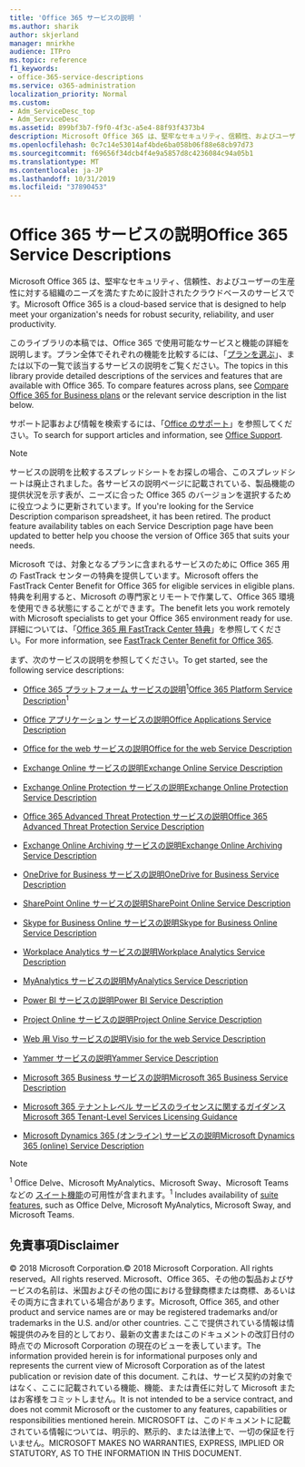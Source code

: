 ```yaml
---
title: 'Office 365 サービスの説明 '
ms.author: sharik
author: skjerland
manager: mnirkhe
audience: ITPro
ms.topic: reference
f1_keywords:
- office-365-service-descriptions
ms.service: o365-administration
localization_priority: Normal
ms.custom:
- Adm_ServiceDesc_top
- Adm_ServiceDesc
ms.assetid: 899bf3b7-f9f0-4f3c-a5e4-88f93f4373b4
description: Microsoft Office 365 は、堅牢なセキュリティ、信頼性、およびユーザーの生産性に対する組織のニーズを満たすために設計されたクラウドベースのサービスです。
ms.openlocfilehash: 0c7c14e53014af4bde6ba058b06f88e68cb97d73
ms.sourcegitcommit: f69656f34dcb4f4e9a5857d8c4236084c94a05b1
ms.translationtype: MT
ms.contentlocale: ja-JP
ms.lasthandoff: 10/31/2019
ms.locfileid: "37890453"
---
```

# <a name="office-365-service-descriptions"></a><span data-ttu-id="6fb25-103">Office 365 サービスの説明</span><span class="sxs-lookup"><span data-stu-id="6fb25-103">Office 365 Service Descriptions</span></span> 

<span data-ttu-id="6fb25-104">Microsoft Office 365 は、堅牢なセキュリティ、信頼性、およびユーザーの生産性に対する組織のニーズを満たすために設計されたクラウドベースのサービスです。</span><span class="sxs-lookup"><span data-stu-id="6fb25-104">Microsoft Office 365 is a cloud-based service that is designed to help meet your organization's needs for robust security, reliability, and user productivity.</span></span> 
  
<span data-ttu-id="6fb25-p101">このライブラリの本稿では、Office 365 で使用可能なサービスと機能の詳細を説明します。プラン全体でそれぞれの機能を比較するには、「[プランを選ぶ](https://go.microsoft.com/fwlink/?LinkID=799177&amp;clcid=0x409)」、または以下の一覧で該当するサービスの説明をご覧ください。</span><span class="sxs-lookup"><span data-stu-id="6fb25-p101">The topics in this library provide detailed descriptions of the services and features that are available with Office 365. To compare features across plans, see [Compare Office 365 for Business plans](https://go.microsoft.com/fwlink/?LinkID=799177&amp;clcid=0x409) or the relevant service description in the list below.</span></span> 
  
<span data-ttu-id="6fb25-107">サポート記事および情報を検索するには、「[Office のサポート](https://support.office.com/)」を参照してください。</span><span class="sxs-lookup"><span data-stu-id="6fb25-107">To search for support articles and information, see [Office Support](https://support.office.com/).</span></span>
  
> [!NOTE]
> <span data-ttu-id="6fb25-p102">サービスの説明を比較するスプレッドシートをお探しの場合、このスプレッドシートは廃止されました。各サービスの説明ページに記載されている、製品機能の提供状況を示す表が、ニーズに合った Office 365 のバージョンを選択するために役立つように更新されています。</span><span class="sxs-lookup"><span data-stu-id="6fb25-p102">If you're looking for the Service Description comparison spreadsheet, it has been retired. The product feature availability tables on each Service Description page have been updated to better help you choose the version of Office 365 that suits your needs.</span></span> 
  
<span data-ttu-id="6fb25-110">Microsoft では、対象となるプランに含まれるサービスのために Office 365 用の FastTrack センターの特典を提供しています。</span><span class="sxs-lookup"><span data-stu-id="6fb25-110">Microsoft offers the FastTrack Center Benefit for Office 365 for eligible services in eligible plans.</span></span> <span data-ttu-id="6fb25-111">特典を利用すると、Microsoft の専門家とリモートで作業して、Office 365 環境を使用できる状態にすることができます。</span><span class="sxs-lookup"><span data-stu-id="6fb25-111">The benefit lets you work remotely with Microsoft specialists to get your Office 365 environment ready for use.</span></span> <span data-ttu-id="6fb25-112">詳細については、「[Office 365 用 FastTrack Center 特典](https://docs.microsoft.com/fasttrack/O365-fasttrack-benefit-for-office-365)」を参照してください。</span><span class="sxs-lookup"><span data-stu-id="6fb25-112">For more information, see [FastTrack Center Benefit for Office 365](https://docs.microsoft.com/fasttrack/O365-fasttrack-benefit-for-office-365).</span></span>
  
<span data-ttu-id="6fb25-113">まず、次のサービスの説明を参照してください。</span><span class="sxs-lookup"><span data-stu-id="6fb25-113">To get started, see the following service descriptions:</span></span>
  
- <span data-ttu-id="6fb25-114">[Office 365 プラットフォーム サービスの説明](office-365-platform-service-description/office-365-platform-service-description.md)<sup>1</sup></span><span class="sxs-lookup"><span data-stu-id="6fb25-114">[Office 365 Platform Service Description](office-365-platform-service-description/office-365-platform-service-description.md)<sup>1</sup></span></span>
    
- [<span data-ttu-id="6fb25-115">Office アプリケーション サービスの説明</span><span class="sxs-lookup"><span data-stu-id="6fb25-115">Office Applications Service Description</span></span>](office-applications-service-description/office-applications-service-description.md)
    
- [<span data-ttu-id="6fb25-116">Office for the web サービスの説明</span><span class="sxs-lookup"><span data-stu-id="6fb25-116">Office for the web Service Description</span></span>](office-online-service-description/office-online-service-description.md)
    
- [<span data-ttu-id="6fb25-117">Exchange Online サービスの説明</span><span class="sxs-lookup"><span data-stu-id="6fb25-117">Exchange Online Service Description</span></span>](exchange-online-service-description/exchange-online-service-description.md)
    
- [<span data-ttu-id="6fb25-118">Exchange Online Protection サービスの説明</span><span class="sxs-lookup"><span data-stu-id="6fb25-118">Exchange Online Protection Service Description</span></span>](exchange-online-protection-service-description/exchange-online-protection-service-description.md)
    
- [<span data-ttu-id="6fb25-119">Office 365 Advanced Threat Protection サービスの説明</span><span class="sxs-lookup"><span data-stu-id="6fb25-119">Office 365 Advanced Threat Protection Service Description</span></span>](office-365-advanced-threat-protection-service-description.md)
    
- [<span data-ttu-id="6fb25-120">Exchange Online Archiving サービスの説明</span><span class="sxs-lookup"><span data-stu-id="6fb25-120">Exchange Online Archiving Service Description</span></span>](exchange-online-archiving-service-description/exchange-online-archiving-service-description.md)
    
- [<span data-ttu-id="6fb25-121">OneDrive for Business サービスの説明</span><span class="sxs-lookup"><span data-stu-id="6fb25-121">OneDrive for Business Service Description</span></span>](onedrive-for-business-service-description.md)
    
- [<span data-ttu-id="6fb25-122">SharePoint Online サービスの説明</span><span class="sxs-lookup"><span data-stu-id="6fb25-122">SharePoint Online Service Description</span></span>](sharepoint-online-service-description/sharepoint-online-service-description.md)
    
- [<span data-ttu-id="6fb25-123">Skype for Business Online サービスの説明</span><span class="sxs-lookup"><span data-stu-id="6fb25-123">Skype for Business Online Service Description</span></span>](skype-for-business-online-service-description/skype-for-business-online-service-description.md)
    
- [<span data-ttu-id="6fb25-124">Workplace Analytics サービスの説明</span><span class="sxs-lookup"><span data-stu-id="6fb25-124">Workplace Analytics Service Description</span></span>](workplace-analytics-service-description.md)

- [<span data-ttu-id="6fb25-125">MyAnalytics サービスの説明</span><span class="sxs-lookup"><span data-stu-id="6fb25-125">MyAnalytics Service Description</span></span>](mya-service-description.md)
    
- [<span data-ttu-id="6fb25-126">Power BI サービスの説明</span><span class="sxs-lookup"><span data-stu-id="6fb25-126">Power BI Service Description</span></span>](power-bi-service-description.md)
    
- [<span data-ttu-id="6fb25-127">Project Online サービスの説明</span><span class="sxs-lookup"><span data-stu-id="6fb25-127">Project Online Service Description</span></span>](project-online-service-description/project-online-service-description.md)
    
- [<span data-ttu-id="6fb25-128">Web 用 Viso サービスの説明</span><span class="sxs-lookup"><span data-stu-id="6fb25-128">Visio for the web Service Description</span></span>](visio-online-service-description/visio-online-service-description.md)
    
- [<span data-ttu-id="6fb25-129">Yammer サービスの説明</span><span class="sxs-lookup"><span data-stu-id="6fb25-129">Yammer Service Description</span></span>](yammer-service-description/yammer-service-description.md)

- [<span data-ttu-id="6fb25-130">Microsoft 365 Business サービスの説明</span><span class="sxs-lookup"><span data-stu-id="6fb25-130">Microsoft 365 Business Service Description</span></span>](microsoft-365-service-descriptions/microsoft-365-business-service-description.md)

- [<span data-ttu-id="6fb25-131">Microsoft 365 テナントレベル サービスのライセンスに関するガイダンス</span><span class="sxs-lookup"><span data-stu-id="6fb25-131">Microsoft 365 Tenant-Level Services Licensing Guidance</span></span>](microsoft-365-service-descriptions/microsoft-365-tenantlevel-services-licensing-guidance/microsoft-365-tenantlevel-services-licensing-guidance.md)
    
- [<span data-ttu-id="6fb25-132">Microsoft Dynamics 365 (オンライン) サービスの説明</span><span class="sxs-lookup"><span data-stu-id="6fb25-132">Microsoft Dynamics 365 (online) Service Description</span></span>](microsoft-dynamics-365-online-service-description.md)
    
> [!NOTE]
> <span data-ttu-id="6fb25-133"><sup>1</sup> Office Delve、Microsoft MyAnalytics、Microsoft Sway、Microsoft Teams などの [スイート機能](https://docs.microsoft.com/office365/servicedescriptions/office-365-platform-service-description/office-365-suite-features)の可用性が含まれます。</span><span class="sxs-lookup"><span data-stu-id="6fb25-133"><sup>1</sup> Includes availability of [suite features](https://docs.microsoft.com/office365/servicedescriptions/office-365-platform-service-description/office-365-suite-features), such as Office Delve, Microsoft MyAnalytics, Microsoft Sway, and Microsoft Teams.</span></span>
  
## <a name="disclaimer"></a><span data-ttu-id="6fb25-134">免責事項</span><span class="sxs-lookup"><span data-stu-id="6fb25-134">Disclaimer</span></span>

<span data-ttu-id="6fb25-135">© 2018 Microsoft Corporation.</span><span class="sxs-lookup"><span data-stu-id="6fb25-135">© 2018 Microsoft Corporation.</span></span> <span data-ttu-id="6fb25-136">All rights reserved。</span><span class="sxs-lookup"><span data-stu-id="6fb25-136">All rights reserved.</span></span> <span data-ttu-id="6fb25-137">Microsoft、Office 365、その他の製品およびサービスの名前は、米国およびその他の国における登録商標または商標、あるいはその両方に含まれている場合があります。</span><span class="sxs-lookup"><span data-stu-id="6fb25-137">Microsoft, Office 365, and other product and service names are or may be registered trademarks and/or trademarks in the U.S. and/or other countries.</span></span> <span data-ttu-id="6fb25-138">ここで提供されている情報は情報提供のみを目的としており、最新の文書またはこのドキュメントの改訂日付の時点での Microsoft Corporation の現在のビューを表しています。</span><span class="sxs-lookup"><span data-stu-id="6fb25-138">The information provided herein is for informational purposes only and represents the current view of Microsoft Corporation as of the latest publication or revision date of this document.</span></span> <span data-ttu-id="6fb25-139">これは、サービス契約の対象ではなく、ここに記載されている機能、機能、または責任に対して Microsoft またはお客様をコミットしません。</span><span class="sxs-lookup"><span data-stu-id="6fb25-139">It is not intended to be a service contract, and does not commit Microsoft or the customer to any features, capabilities or responsibilities mentioned herein.</span></span> <span data-ttu-id="6fb25-140">MICROSOFT は、このドキュメントに記載されている情報については、明示的、黙示的、または法律上で、一切の保証を行いません。</span><span class="sxs-lookup"><span data-stu-id="6fb25-140">MICROSOFT MAKES NO WARRANTIES, EXPRESS, IMPLIED OR STATUTORY, AS TO THE INFORMATION IN THIS DOCUMENT.</span></span> 
  

